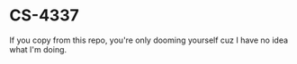 # CS-4337

If you copy from this repo, you're only dooming yourself cuz I have no idea what I'm doing.
